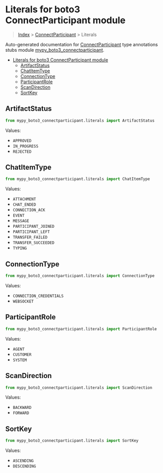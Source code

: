 # Literals for boto3 ConnectParticipant module

> [Index](../README.md) > [ConnectParticipant](./README.md) > Literals

Auto-generated documentation for
[ConnectParticipant](https://boto3.amazonaws.com/v1/documentation/api/latest/reference/services/connectparticipant.html#ConnectParticipant)
type annotations stubs module
[mypy_boto3_connectparticipant](https://pypi.org/project/mypy-boto3-connectparticipant/).

- [Literals for boto3 ConnectParticipant module](#literals-for-boto3-connectparticipant-module)
  - [ArtifactStatus](#artifactstatus)
  - [ChatItemType](#chatitemtype)
  - [ConnectionType](#connectiontype)
  - [ParticipantRole](#participantrole)
  - [ScanDirection](#scandirection)
  - [SortKey](#sortkey)

## ArtifactStatus

```python
from mypy_boto3_connectparticipant.literals import ArtifactStatus
```

Values:

- `APPROVED`
- `IN_PROGRESS`
- `REJECTED`

## ChatItemType

```python
from mypy_boto3_connectparticipant.literals import ChatItemType
```

Values:

- `ATTACHMENT`
- `CHAT_ENDED`
- `CONNECTION_ACK`
- `EVENT`
- `MESSAGE`
- `PARTICIPANT_JOINED`
- `PARTICIPANT_LEFT`
- `TRANSFER_FAILED`
- `TRANSFER_SUCCEEDED`
- `TYPING`

## ConnectionType

```python
from mypy_boto3_connectparticipant.literals import ConnectionType
```

Values:

- `CONNECTION_CREDENTIALS`
- `WEBSOCKET`

## ParticipantRole

```python
from mypy_boto3_connectparticipant.literals import ParticipantRole
```

Values:

- `AGENT`
- `CUSTOMER`
- `SYSTEM`

## ScanDirection

```python
from mypy_boto3_connectparticipant.literals import ScanDirection
```

Values:

- `BACKWARD`
- `FORWARD`

## SortKey

```python
from mypy_boto3_connectparticipant.literals import SortKey
```

Values:

- `ASCENDING`
- `DESCENDING`
